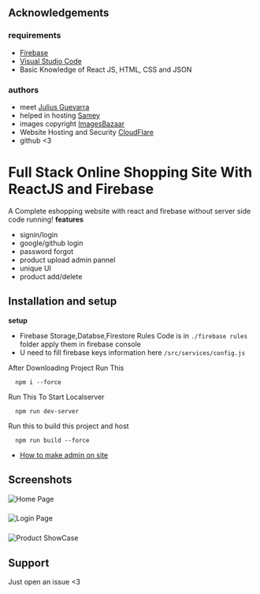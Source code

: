 
## Acknowledgements

### requirements

 - [Firebase](http://firebase.com/)
 - [Visual Studio Code](https://code.visualstudio.com/download)
 - Basic Knowledge of React JS, HTML, CSS and JSON

### authors

 - meet [Julius Guevarra](https://github.com/jgudo)
 - helped in hosting [Samey](https://github.com/itfeelsharsh)
 - images copyright [ImagesBazaar](https://www.imagesbazaar.com/)
 - Website Hosting and Security [CloudFlare](https://www.cloudflare.com/)
 - github <3

## 



# Full Stack Online Shopping Site With ReactJS and Firebase

A Complete eshopping website with react and firebase without server side code running!
**features**
- signin/login
- google/github login
- password forgot
- product upload admin pannel
- unique UI
- product add/delete

## Installation and setup

**setup**
- Firebase Storage,Databse,Firestore Rules Code is in `./firebase rules` folder apply them in firebase console
- U need to fill firebase keys information here `/src/services/config.js` 

After Downloading Project Run This

```console
  npm i --force
```

Run This To Start Localserver

```console
  npm run dev-server
```

Run this to build this project and host

```console
  npm run build --force
```

- [How to make admin on site](https://github.com/itfeelsharsh/shop/wiki)
    

## Screenshots

![Home Page](https://raw.githubusercontent.com/itfeelsharsh/shop/main/screenshots/Screenshot%202021-12-30%20143419.png)
###
![Login Page](https://raw.githubusercontent.com/itfeelsharsh/shop/main/screenshots/Screenshot%202021-12-30%20143445.png)
###
![Product ShowCase](https://raw.githubusercontent.com/itfeelsharsh/shop/main/screenshots/Screenshot%202021-12-30%20143509.png)


## Support

Just open an issue <3

